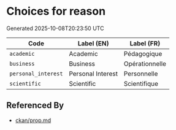 # Choices for reason

Generated 2025-10-08T20:23:50 UTC

| Code | Label (EN) | Label (FR) |
|------|------------|------------|
| `academic` | Academic | Pédagogique |
| `business` | Business | Opérationnelle |
| `personal_interest` | Personal Interest | Personnelle |
| `scientific` | Scientific | Scientifique |


## Referenced By

- [ckan/prop.md](../ckan/prop.md)
